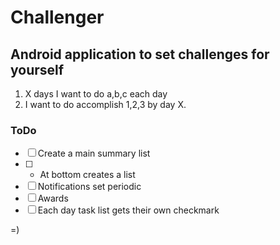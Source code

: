 # Challenger
## Android application to set challenges for yourself

  1. X days I want to do a,b,c each day 
  2. I want to do accomplish 1,2,3 by day X.

### ToDo
  - [ ] Create a main summary list
  - [ ] + At bottom creates a list
  - [ ] Notifications set periodic
  - [ ] Awards
  - [ ] Each day task list gets their own checkmark

=)
